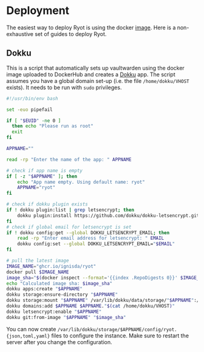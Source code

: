 # Deployment

The easiest way to deploy Ryot is using the docker
[image](https://github.com/IgnisDa/ryot/pkgs/container/ryot). Here is a
non-exhaustive set of guides to deploy Ryot.

## Dokku

This is a script that automatically sets up vaultwarden using the docker image
uploaded to DockerHub and creates a [Dokku](https://dokku.com/) app. The script
assumes you have a global domain set-up (i.e. the file `/home/dokku/VHOST`
exists). It needs to be run with `sudo` privileges.


```bash
#!/usr/bin/env bash

set -euo pipefail

if [ "$EUID" -ne 0 ]
  then echo "Please run as root"
  exit
fi

APPNAME=""

read -rp "Enter the name of the app: " APPNAME

# check if app name is empty
if [ -z "$APPNAME" ]; then
    echo "App name empty. Using default name: ryot"
    APPNAME="ryot"
fi

# check if dokku plugin exists
if ! dokku plugin:list | grep letsencrypt; then
    dokku plugin:install https://github.com/dokku/dokku-letsencrypt.git
fi
# check if global email for letsencrypt is set
if ! dokku config:get --global DOKKU_LETSENCRYPT_EMAIL; then
    read -rp "Enter email address for letsencrypt: " EMAIL
    dokku config:set --global DOKKU_LETSENCRYPT_EMAIL="$EMAIL"
fi

# pull the latest image
IMAGE_NAME="ghcr.io/ignisda/ryot"
docker pull $IMAGE_NAME
image_sha="$(docker inspect --format='{{index .RepoDigests 0}}' $IMAGE_NAME)"
echo "Calculated image sha: $image_sha"
dokku apps:create "$APPNAME"
dokku storage:ensure-directory "$APPNAME"
dokku storage:mount "$APPNAME" /var/lib/dokku/data/storage/"$APPNAME":/data
dokku domains:add $APPNAME $APPNAME."$(cat /home/dokku/VHOST)"
dokku letsencrypt:enable "$APPNAME"
dokku git:from-image "$APPNAME" "$image_sha"
```

You can now create `/var/lib/dokku/storage/$APPNAME/config/ryot.{json,toml,yaml}`
files to configure the instance. Make sure to restart the server after you change
the configuration.
